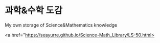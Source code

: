 # 과학&수학 도감
My own storage of Science&amp;Mathematics knowledge

<a href="https://seayurre.github.io/Science-Math_Library/LS-50.html>
